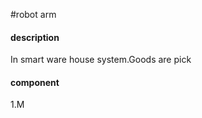 #robot arm 

#### **description**
In smart ware house system.Goods are pick 

#### **component**
1.M

